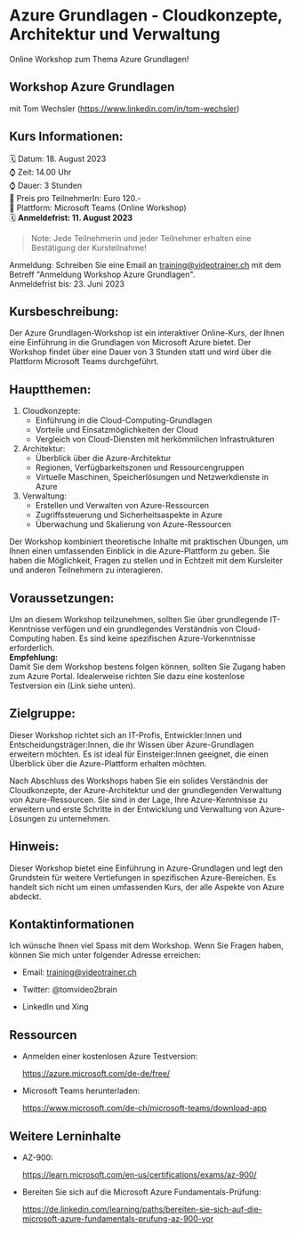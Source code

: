 # Azure Grundlagen - Cloudkonzepte, Architektur und Verwaltung
Online Workshop zum Thema Azure Grundlagen!

## Workshop Azure Grundlagen
mit Tom Wechsler (https://www.linkedin.com/in/tom-wechsler)


## Kurs Informationen:
🗓️ Datum: 18. August 2023  
⌚ Zeit: 14.00 Uhr  
⌚ Dauer: 3 Stunden  
💸 Preis pro TeilnehmerIn: Euro 120.-  
📍 Plattform: Microsoft Teams (Online Workshop)  
🗓️ **Anmeldefrist: 11. August 2023**  

> Note: Jede Teilnehmerin und jeder Teilnehmer erhalten eine Bestätigung der Kursteilnahme!

Anmeldung: Schreiben Sie eine Email an training@videotrainer.ch mit dem Betreff "Anmeldung Workshop Azure Grundlagen".  
Anmeldefrist bis: 23. Juni 2023

## Kursbeschreibung:
Der Azure Grundlagen-Workshop ist ein interaktiver Online-Kurs, der Ihnen eine Einführung in die Grundlagen von Microsoft Azure bietet. 
Der Workshop findet über eine Dauer von 3 Stunden statt und wird über die Plattform Microsoft Teams durchgeführt.

## Hauptthemen:
1. Cloudkonzepte:
   - Einführung in die Cloud-Computing-Grundlagen
   - Vorteile und Einsatzmöglichkeiten der Cloud
   - Vergleich von Cloud-Diensten mit herkömmlichen Infrastrukturen
2. Architektur:
   - Überblick über die Azure-Architektur
   - Regionen, Verfügbarkeitszonen und Ressourcengruppen
   - Virtuelle Maschinen, Speicherlösungen und Netzwerkdienste in Azure
3. Verwaltung:
   - Erstellen und Verwalten von Azure-Ressourcen
   - Zugriffssteuerung und Sicherheitsaspekte in Azure
   - Überwachung und Skalierung von Azure-Ressourcen

Der Workshop kombiniert theoretische Inhalte mit praktischen Übungen, um Ihnen einen umfassenden Einblick in die Azure-Plattform zu geben. Sie haben die Möglichkeit, Fragen zu stellen und in Echtzeit mit dem Kursleiter und anderen Teilnehmern zu interagieren.

## Voraussetzungen:
Um an diesem Workshop teilzunehmen, sollten Sie über grundlegende IT-Kenntnisse verfügen und ein grundlegendes Verständnis von Cloud-Computing haben. Es sind keine spezifischen Azure-Vorkenntnisse erforderlich.  
**Empfehlung:**  
Damit Sie dem Workshop bestens folgen können, sollten Sie Zugang haben zum Azure Portal. Idealerweise richten Sie dazu eine kostenlose Testversion ein (Link siehe unten).

## Zielgruppe:
Dieser Workshop richtet sich an IT-Profis, Entwickler:Innen und Entscheidungsträger:Innen, die ihr Wissen über Azure-Grundlagen erweitern möchten. Es ist ideal für Einsteiger:Innen geeignet, die einen Überblick über die Azure-Plattform erhalten möchten.

Nach Abschluss des Workshops haben Sie ein solides Verständnis der Cloudkonzepte, der Azure-Architektur und der grundlegenden Verwaltung von Azure-Ressourcen. Sie sind in der Lage, Ihre Azure-Kenntnisse zu erweitern und erste Schritte in der Entwicklung und Verwaltung von Azure-Lösungen zu unternehmen.

## Hinweis:
Dieser Workshop bietet eine Einführung in Azure-Grundlagen und legt den Grundstein für weitere Vertiefungen in spezifischen Azure-Bereichen. Es handelt sich nicht um einen umfassenden Kurs, der alle Aspekte von Azure abdeckt.


## Kontaktinformationen
Ich wünsche Ihnen viel Spass mit dem Workshop. Wenn Sie Fragen haben, können Sie mich unter folgender Adresse erreichen:

- Email: training@videotrainer.ch

- Twitter: @tomvideo2brain

- LinkedIn und Xing


## Ressourcen
- Anmelden einer kostenlosen Azure Testversion:

  https://azure.microsoft.com/de-de/free/

- Microsoft Teams herunterladen:

  https://www.microsoft.com/de-ch/microsoft-teams/download-app

## Weitere Lerninhalte
- AZ-900:

  https://learn.microsoft.com/en-us/certifications/exams/az-900/

- Bereiten Sie sich auf die Microsoft Azure Fundamentals-Prüfung:
  
  https://de.linkedin.com/learning/paths/bereiten-sie-sich-auf-die-microsoft-azure-fundamentals-prufung-az-900-vor
